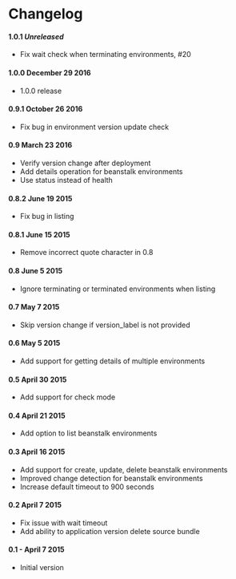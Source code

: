 # Changelog

#### 1.0.1 *Unreleased*
- Fix wait check when terminating environments, #20

#### 1.0.0 December 29 2016
- 1.0.0 release

#### 0.9.1 October 26 2016
- Fix bug in environment version update check

#### 0.9 March 23 2016
- Verify version change after deployment
- Add details operation for beanstalk environments
- Use status instead of health

#### 0.8.2 June 19 2015
- Fix bug in listing

#### 0.8.1 June 15 2015
- Remove incorrect quote character in 0.8

#### 0.8 June 5 2015
- Ignore terminating or terminated environments when listing

#### 0.7 May 7 2015
- Skip version change if version_label is not provided

#### 0.6 May 5 2015
- Add support for getting details of multiple environments

#### 0.5 April 30 2015
- Add support for check mode

#### 0.4 April 21 2015
- Add option to list beanstalk environments

#### 0.3 April 16 2015
- Add support for create, update, delete beanstalk environments
- Improved change detection for beanstalk environments
- Increase default timeout to 900 seconds

#### 0.2 April 7 2015
- Fix issue with wait timeout
- Add ability to application version delete source bundle

#### 0.1 - April 7 2015
- Initial version
